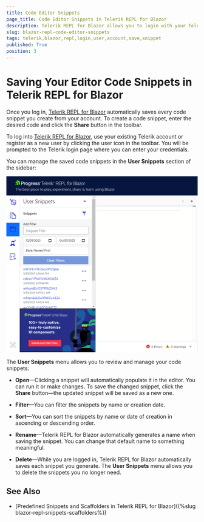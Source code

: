 ```yaml
---
title: Code Editor Snippets
page_title: Code Editor Snippets in Telerik REPL for Blazor
description: Telerik REPL for Blazor allows you to login with your Telerik account and save all snippets you run.
slug: blazor-repl-code-editor-snippets
tags: telerik,blazor,repl,login,user,account,save,snippet
published: True
position: 3
---
```



# Saving Your Editor Code Snippets in Telerik REPL for Blazor

Once you log in, [Telerik REPL for Blazor](https://www.telerik.com/blazor-ui/repl) automatically saves every code snippet you create from your account. To create a code snippet, enter the desired code and click the **Share** button in the toolbar.

To log into [Telerik REPL for Blazor](https://www.telerik.com/blazor-ui/repl), use your existing Telerik account or register as a new user by clicking the user icon in the toolbar. You will be prompted to the Telerik login page where you can enter your credentials.


You can manage the saved code snippets in the **User Snippets** section of the sidebar:

![User Snippets menu in Telerik REPL for Blazor](../images/repl-user-snippets.png)

The **User Snippets** menu allows you to review and manage your code snippets:

* **Open**—Clicking a snippet will automatically populate it in the editor. You can run it or make changes. To save the changed snippet, click the **Share** button—the updated snippet will be saved as a new one.

* **Filter**—You can filter the snippets by name or creation date.

* **Sort**—You can sort the snippets by name or date of creation in ascending or descending order.

* **Rename**—Telerik REPL for Blazor automatically generates a name when saving the snippet. You can change that default name to something meaningful.

* **Delete**—While you are logged in, Telerik REPL for Blazor automatically saves each snippet you generate. The **User Snippets** menu allows you to delete the snippets you no longer need.


## See Also

* [Predefined Snippets and Scaffolders in Telerik REPL for Blazor]({%slug blazor-repl-snippets-scaffolders%})